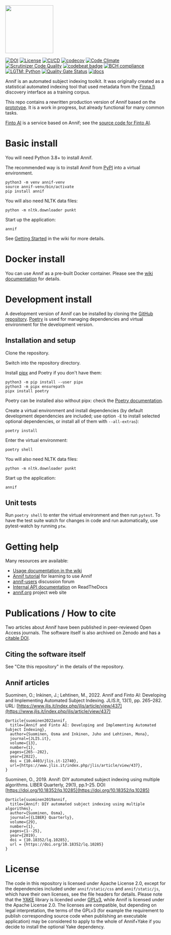 <img src="https://annif.org/static/img/annif-RGB.svg" width="150">

[![DOI](https://zenodo.org/badge/100936800.svg)](https://zenodo.org/badge/latestdoi/100936800)
[![License](https://img.shields.io/badge/License-Apache%202.0-blue.svg)](https://opensource.org/licenses/Apache-2.0)
[![CI/CD](https://github.com/NatLibFi/Annif/actions/workflows/cicd.yml/badge.svg)](https://github.com/NatLibFi/Annif/actions/workflows/cicd.yml)
[![codecov](https://codecov.io/gh/NatLibFi/Annif/branch/master/graph/badge.svg)](https://codecov.io/gh/NatLibFi/Annif)
[![Code Climate](https://codeclimate.com/github/NatLibFi/Annif/badges/gpa.svg)](https://codeclimate.com/github/NatLibFi/Annif)
[![Scrutinizer Code Quality](https://scrutinizer-ci.com/g/NatLibFi/Annif/badges/quality-score.png?b=master)](https://scrutinizer-ci.com/g/NatLibFi/Annif/?branch=master)
[![codebeat badge](https://codebeat.co/badges/e496f151-93db-4f0e-9e30-bc3339e58ca4)](https://codebeat.co/projects/github-com-natlibfi-annif-master)
[![BCH compliance](https://bettercodehub.com/edge/badge/NatLibFi/Annif?branch=master)](https://bettercodehub.com/)
[![LGTM: Python](https://img.shields.io/lgtm/grade/python/g/NatLibFi/Annif.svg?logo=lgtm&logoWidth=18)](https://lgtm.com/projects/g/NatLibFi/Annif/context:python)
[![Quality Gate Status](https://sonarcloud.io/api/project_badges/measure?project=NatLibFi_Annif&metric=alert_status)](https://sonarcloud.io/dashboard?id=NatLibFi_Annif)
[![docs](https://readthedocs.org/projects/annif/badge/?version=latest)](https://annif.readthedocs.io/en/latest/index.html)

Annif is an automated subject indexing toolkit. It was originally created as
a statistical automated indexing tool that used metadata from the
[Finna.fi](https://finna.fi) discovery interface as a training corpus.

This repo contains a rewritten production version of Annif based on the
[prototype](https://github.com/osma/annif). It is a work in progress, but
already functional for many common tasks.

[Finto AI](https://ai.finto.fi/) is a service based on Annif; see the [source code for Finto AI](https://github.com/NatLibFi/FintoAI).

# Basic install

You will need Python 3.8+ to install Annif.

The recommended way is to install Annif from
[PyPI](https://pypi.org/project/annif/) into a virtual environment.

    python3 -m venv annif-venv
    source annif-venv/bin/activate
    pip install annif

You will also need NLTK data files:

    python -m nltk.downloader punkt

Start up the application:

    annif

See [Getting Started](https://github.com/NatLibFi/Annif/wiki/Getting-started)
in the wiki for more details.

# Docker install

You can use Annif as a pre-built Docker container. Please see the 
[wiki documentation](https://github.com/NatLibFi/Annif/wiki/Usage-with-Docker)
for details.

# Development install

A development version of Annif can be installed by cloning the [GitHub
repository](https://github.com/NatLibFi/Annif).
[Poetry](https://python-poetry.org/) is used for managing dependencies and virtual environment for the development version.

## Installation and setup

Clone the repository.

Switch into the repository directory.

Install [pipx](https://pypa.github.io/pipx/) and Poetry if you don't have them:

    python3 -m pip install --user pipx
    python3 -m pipx ensurepath
    pipx install poetry

Poetry can be installed also without pipx: check the [Poetry documentation](https://python-poetry.org/docs/master/#installation).

Create a virtual environment and install dependencies (by default development dependencies are included; use option `-E` to install selected optional dependencies, or install all of them with `--all-extras`):

    poetry install

Enter the virtual environment:

    poetry shell

You will also need NLTK data files:

    python -m nltk.downloader punkt

Start up the application:

    annif

## Unit tests

Run `poetry shell` to enter the virtual environment and then run `pytest`.
To have the test suite watch for changes in code and run automatically, use
pytest-watch by running `ptw`.

# Getting help

Many resources are available:

 * [Usage documentation in the wiki](https://github.com/NatLibFi/Annif/wiki)
 * [Annif tutorial](https://github.com/NatLibFi/Annif-tutorial) for learning to use Annif
 * [annif-users](https://groups.google.com/forum/#!forum/annif-users) discussion forum
 * [Internal API documentation](https://annif.readthedocs.io) on ReadTheDocs
 * [annif.org](https://annif.org) project web site

# Publications / How to cite

Two articles about Annif have been published in peer-reviewed Open Access
journals. The software itself is also archived on Zenodo and
has a [citable DOI](https://doi.org/10.5281/zenodo.5654173).

## Citing the software itself

See "Cite this repository" in the details of the repository.

## Annif articles

Suominen, O.; Inkinen, J.; Lehtinen, M., 2022. 
Annif and Finto AI: Developing and Implementing Automated Subject Indexing.
JLIS.It, 13(1), pp. 265–282. URL:
[https://www.jlis.it/index.php/jlis/article/view/437](https://www.jlis.it/index.php/jlis/article/view/437)

    @article{suominen2022annif,
      title={Annif and Finto AI: Developing and Implementing Automated Subject Indexing},
      author={Suominen, Osma and Inkinen, Juho and Lehtinen, Mona},
      journal={JLIS.it},
      volume={13},
      number={1},
      pages={265--282},
      year={2022},
      doi = {10.4403/jlis.it-12740},
      url={https://www.jlis.it/index.php/jlis/article/view/437},
    }

Suominen, O., 2019. Annif: DIY automated subject indexing using multiple
algorithms. LIBER Quarterly, 29(1), pp.1–25. DOI:
[https://doi.org/10.18352/lq.10285](https://doi.org/10.18352/lq.10285)

    @article{suominen2019annif,
      title={Annif: DIY automated subject indexing using multiple algorithms},
      author={Suominen, Osma},
      journal={{LIBER} Quarterly},
      volume={29},
      number={1},
      pages={1--25},
      year={2019},
      doi = {10.18352/lq.10285},
      url = {https://doi.org/10.18352/lq.10285}
    }

# License

The code in this repository is licensed under Apache License 2.0, except for the
dependencies included under `annif/static/css` and `annif/static/js`,
which have their own licenses, see the file headers for details.
Please note that the [YAKE](https://github.com/LIAAD/yake) library is licended
under [GPLv3](https://www.gnu.org/licenses/gpl-3.0.txt), while Annif is
licensed under the Apache License 2.0. The licenses are compatible, but
depending on legal interpretation, the terms of the GPLv3 (for example the
requirement to publish corresponding source code when publishing an executable
application) may be considered to apply to the whole of Annif+Yake if you
decide to install the optional Yake dependency.
